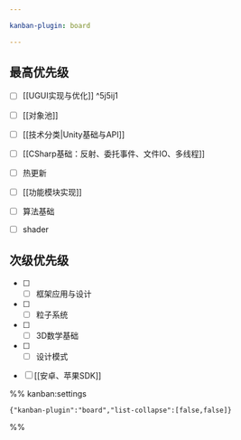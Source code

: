 ```yaml
---

kanban-plugin: board

---
```


## 最高优先级

- [ ] [[UGUI实现与优化]] ^5j5ij1
- [ ] [[对象池]]
- [ ] [[技术分类|Unity基础与API]]
- [ ] [[CSharp基础：反射、委托事件、文件IO、多线程]]
- [ ] 热更新
- [ ] [[功能模块实现]]
- [ ] 算法基础
- [ ] shader


## 次级优先级

- [ ] - [ ] 框架应用与设计
- [ ] - [ ] 粒子系统
- [ ] - [ ] 3D数学基础
- [ ] - [ ] 设计模式
- [ ] [[安卓、苹果SDK]]




%% kanban:settings
```
{"kanban-plugin":"board","list-collapse":[false,false]}
```
%%